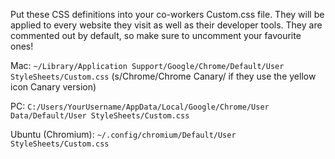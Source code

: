 Put these CSS definitions into your co-workers Custom.css file.  They will be applied to every website they visit as well as their developer tools. They are commented out by default, so make sure to uncomment your favourite ones! 

Mac: `~/Library/Application Support/Google/Chrome/Default/User StyleSheets/Custom.css` (s/Chrome/Chrome Canary/ if they use the yellow icon Canary version)

PC: `C:/Users/YourUsername/AppData/Local/Google/Chrome/User Data/Default/User StyleSheets/Custom.css`

Ubuntu (Chromium): `~/.config/chromium/Default/User StyleSheets/Custom.css`